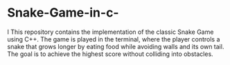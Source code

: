 # Snake-Game-in-c-
I This repository contains the implementation of the classic Snake Game using C++. The game is played in the terminal, where the player controls a snake that grows longer by eating food while avoiding walls and its own tail. The goal is to achieve the highest score without colliding into obstacles.
